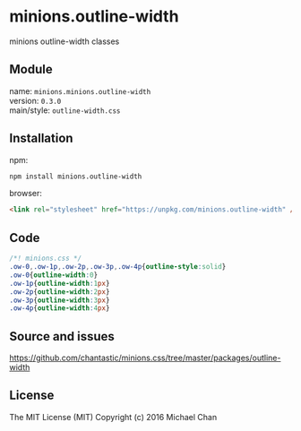 # minions.outline-width
minions outline-width classes

## Module
name: `minions.minions.outline-width`  
version: `0.3.0`  
main/style: `outline-width.css`  

## Installation
npm:
```bash
npm install minions.outline-width
```

browser:
```html
<link rel="stylesheet" href="https://unpkg.com/minions.outline-width" />
```

## Code
```css
/*! minions.css */
.ow-0,.ow-1p,.ow-2p,.ow-3p,.ow-4p{outline-style:solid}
.ow-0{outline-width:0}
.ow-1p{outline-width:1px}
.ow-2p{outline-width:2px}
.ow-3p{outline-width:3px}
.ow-4p{outline-width:4px}

```

## Source and issues

https://github.com/chantastic/minions.css/tree/master/packages/outline-width

## License

The MIT License (MIT)
Copyright (c) 2016 Michael Chan